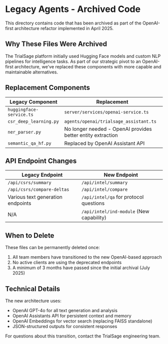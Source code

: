 # Legacy Agents - Archived Code

This directory contains code that has been archived as part of the OpenAI-first architecture refactor implemented in April 2025.

## Why These Files Were Archived

The TrialSage platform initially used Hugging Face models and custom NLP pipelines for intelligence tasks. As part of our strategic pivot to an OpenAI-first architecture, we've replaced these components with more capable and maintainable alternatives.

## Replacement Components

| Legacy Component | Replacement |
|------------------|-------------|
| `huggingface-service.ts` | `server/services/openai-service.ts` |
| `csr_deep_learning.py` | `agents/openai/trialsage_assistant.ts` |
| `ner_parser.py` | No longer needed - OpenAI provides better entity extraction |
| `semantic_qa_hf.py` | Replaced by OpenAI Assistant API |

## API Endpoint Changes

| Legacy Endpoint | New Endpoint |
|-----------------|-------------|
| `/api/csrs/summary` | `/api/intel/summary` |
| `/api/csrs/compare-deltas` | `/api/intel/compare` |
| Various text generation endpoints | `/api/intel/qa` for protocol questions |
| N/A | `/api/intel/ind-module` (New capability) |

## When to Delete

These files can be permanently deleted once:

1. All team members have transitioned to the new OpenAI-based approach
2. No active clients are using the deprecated endpoints
3. A minimum of 3 months have passed since the initial archival (July 2025)

## Technical Details

The new architecture uses:

- OpenAI GPT-4o for all text generation and analysis
- OpenAI Assistants API for persistent context and memory
- OpenAI Embeddings for vector search (replacing FAISS standalone)
- JSON-structured outputs for consistent responses

For questions about this transition, contact the TrialSage engineering team.